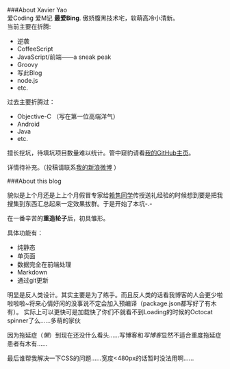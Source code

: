 ###About Xavier Yao    
爱Coding 爱M记 **最爱Bing**. 傲娇腹黑技术宅，软萌高冷小清新。   
当前主要在折腾:

*	逆袭
*	CoffeeScript
*	JavaScript/前端——a sneak peak
*	Groovy
*	写此Blog
*	node.js
*	etc.

过去主要折腾过：

*	Objective-C （写在第一位高端洋气）
*	Android
*	Java
*	etc.

擅长挖坑，待填坑项目数量难以统计。管中窥豹请看[我的GitHub主页](https://github.com/xavieryao/)。

详情待补充。（投稿请联系[我的新浪微博](http://weibo.com/xavieryao) ）

###About this blog

貌似是上个月还是上上个月假冒专家给[赖隽同学](http://weibo.com/IamBigBoned)传授送礼经验的时候想到要是把我搜集到东西汇总起来一定效果拔群。于是开始了本坑-.-

在一番辛苦的**重造轮子**后，初具雏形。

具体功能有：

*	纯静态
*	单页面
*	数据完全在前端处理
*	Markdown
*	通过git更新

明显是反人类设计。其实主要是为了练手。而且反人类的话看我博客的人会更少啦啦啦啦~将来心情好闲的没事说不定会加入预编译（package.json都写好了有木有）。
实际上可以更快可是加载快了你们不就看不到Loading的时候的Octocat spinner了么……多萌的家伙

因为拖延症（*懒*）到现在还没什么看头……写博客和*写博客*显然不适合重度拖延症患者有木有……

最后谁帮我解决一下CSS的问题……宽度<480px的话暂时没法用啊……